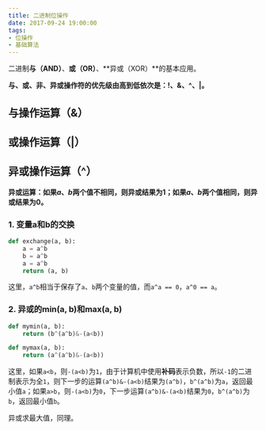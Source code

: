 ```yaml
---
title: 二进制位操作
date: 2017-09-24 19:00:00
tags:
- 位操作
- 基础算法
---
```


二进制**与（AND）**、**或（OR）**、**异或（XOR）**的基本应用。
<!-- more -->



**与、或、非、异或操作符的优先级由高到低依次是：!、&、^、|。**



## 与操作运算（&）



## 或操作运算（|）



## 异或操作运算（^）
**异或运算：如果$a$、$b$两个值不相同，则异或结果为$1$；如果$a$、$b$两个值相同，则异或结果为$0$。**

### 1. 变量a和b的交换
``` PYTHON
def exchange(a, b):
    a = a^b
    b = a^b
    a = a^b
    return (a, b)
```
这里，`a^b`相当于保存了`a`、`b`两个变量的值，而`a^a == 0`，`a^0 == a`。



### 2. 异或的min(a, b)和max(a, b)

``` PYTHON
def mymin(a, b):
    return (b^(a^b)&-(a<b))

def mymax(a, b):
    return (a^(a^b)&-(a<b))
```
这里，如果`a<b`，则`-(a<b)`为`1`，由于计算机中使用**补码**表示负数，所以`-1`的二进制表示为全`1`，则下一步的运算`(a^b)&-(a<b)`结果为`(a^b)`，`b^(a^b)`为`a`，返回最小值`a`；如果`a>b`，则`-(a<b)`为`0`，下一步运算`(a^b)&-(a<b)`结果为`0`，`b^(a^b)`为`b`，返回最小值`b`。


异或求最大值，同理。






















